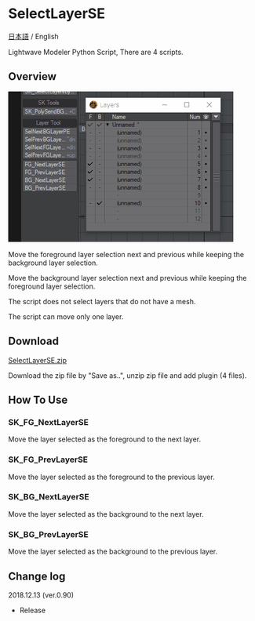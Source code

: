 # SelectLayerSE

 [日本語](README_jp.md) / English

Lightwave Modeler Python Script, There are 4 scripts.

## Overview

![SelectLayerSE](SelectLayerSE.gif)

Move the foreground layer selection next and previous while keeping the background layer selection.

Move the background layer selection next and previous while keeping the foreground layer selection.

The script does not select layers that do not have a mesh.

The script can move only one layer.

## Download

[SelectLayerSE.zip](SelectLayerSE.zip)

Download the zip file by "Save as..", unzip zip file and add plugin (4 files).

## How To Use

### SK_FG_NextLayerSE

Move the layer selected as the foreground to the next layer.

### SK_FG_PrevLayerSE

Move the layer selected as the foreground to the previous layer.

### SK_BG_NextLayerSE

Move the layer selected as the background to the next layer.

### SK_BG_PrevLayerSE

Move the layer selected as the background to the previous layer.

## Change log

2018.12.13 (ver.0.90)

- Release
